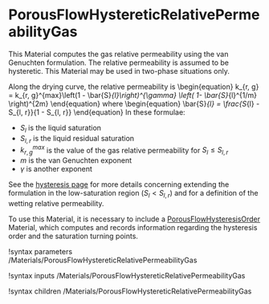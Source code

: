 # PorousFlowHystereticRelativePermeabilityGas

This Material computes the gas relative permeability using the van Genuchten formulation.  The relative permeability is assumed to be hysteretic.  This Material may be used in two-phase situations only.

Along the drying curve, the relative permeability is
\begin{equation}
k_{r, g} = k_{r, g}^{max}\left(1 - \bar{S}_{l}\right)^{\gamma} \left( 1- \bar{S}_{l}^{1/m} \right)^{2m}
\end{equation}
where
\begin{equation}
\bar{S}_{l} = \frac{S_{l} - S_{l, r}}{1 - S_{l, r}}
\end{equation}
In these formulae:

- $S_{l}$ is the liquid saturation
- $S_{l, r}$ is the liquid residual saturation
- $k_{r, g}^{max}$ is the value of the gas relative permeability for $S_{l} \leq S_{l, r}$
- $m$ is the van Genuchten exponent
- $\gamma$ is another exponent

See the [hysteresis page](hysteresis.md) for more details concerning extending the formulation in the low-saturation region ($S_{l} < S_{l, r}$) and for a definition of the wetting relative permeability.

To use this Material, it is necessary to include a [PorousFlowHysteresisOrder](PorousFlowHysteresisOrder.md) Material, which computes and records information regarding the hysteresis order and the saturation turning points.

!syntax parameters /Materials/PorousFlowHystereticRelativePermeabilityGas

!syntax inputs /Materials/PorousFlowHystereticRelativePermeabilityGas

!syntax children /Materials/PorousFlowHystereticRelativePermeabilityGas

